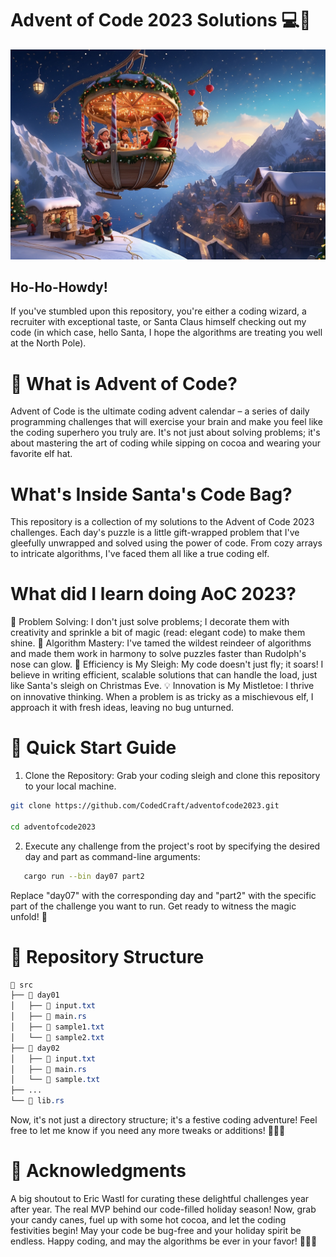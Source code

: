# Advent of Code 2023 Solutions 💻🎄
![AoC 2023 Cover](assets/AdventOfCode2023-2.jpg)
<!-- AdventOfCode2023.jpg -->
## Ho-Ho-Howdy!
If you've stumbled upon this repository, you're either a coding wizard, a recruiter with exceptional 
taste, or Santa Claus himself checking out my code (in which case, hello Santa, I hope the 
algorithms are treating you well at the North Pole).
# 🌟 What is Advent of Code?
Advent of Code is the ultimate coding advent calendar – a series of daily programming challenges 
that will exercise your brain and make you feel like the coding superhero you truly are. It's not 
just about solving problems; it's about mastering the art of coding while sipping on cocoa and 
wearing your favorite elf hat.
# What's Inside Santa's Code Bag?
This repository is a collection of my solutions to the Advent of Code 2023 challenges. Each day's 
puzzle is a little gift-wrapped problem that I've gleefully unwrapped and solved using the power of 
code. From cozy arrays to intricate algorithms, I've faced them all like a true coding elf.
# What did I learn doing AoC 2023?
🎁 Problem Solving: I don't just solve problems; I decorate them with creativity and sprinkle a bit 
of magic (read: elegant code) to make them shine.
🧠 Algorithm Mastery: I've tamed the wildest reindeer of algorithms and made them work in harmony to 
solve puzzles faster than Rudolph's nose can glow.
🚀 Efficiency is My Sleigh: My code doesn't just fly; it soars! I believe in writing efficient, 
scalable solutions that can handle the load, just like Santa's sleigh on Christmas Eve.
💡 Innovation is My Mistletoe: I thrive on innovative thinking. When a problem is as tricky as a 
mischievous elf, I approach it with fresh ideas, leaving no bug unturned.
# 🚀 Quick Start Guide
1. Clone the Repository: Grab your coding sleigh and clone this repository to your local machine.
```bash
git clone https://github.com/CodedCraft/adventofcode2023.git

cd adventofcode2023
```
2. Execute any challenge from the project's root by specifying the desired day and part as 
   command-line arguments:
```bash
   cargo run --bin day07 part2
   ```
Replace "day07" with the corresponding day and "part2" with the specific part of the challenge you 
want to run. Get ready to witness the magic unfold! 🚀
# 🎄 Repository Structure
```css
📁 src
├── 📁 day01
│   ├── 📄 input.txt
│   ├── 📄 main.rs
│   ├── 📄 sample1.txt
│   └── 📄 sample2.txt
├── 📁 day02
│   ├── 📄 input.txt
│   ├── 📄 main.rs
│   └── 📄 sample.txt
├── ...
└── 📄 lib.rs
```
Now, it's not just a directory structure; it's a festive coding adventure! Feel free to let me know 
if you need any more tweaks or additions! 🚀🎄🎅
# 🎁 Acknowledgments
A big shoutout to Eric Wastl for curating these delightful challenges year after year. The real MVP 
behind our code-filled holiday season!
Now, grab your candy canes, fuel up with some hot cocoa, and let the coding festivities begin! May 
your code be bug-free and your holiday spirit be endless. Happy coding, and may the algorithms be 
ever in your favor! 🚀🎄🎅
